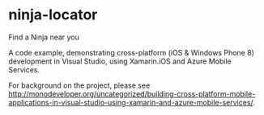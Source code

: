 ninja-locator
=============

Find a Ninja near you

A code example, demonstrating cross-platform (iOS & Windows Phone 8) development in Visual Studio, using Xamarin.iOS and Azure Mobile Services.

For background on the project, please see http://monodeveloper.org/uncategorized/building-cross-platform-mobile-applications-in-visual-studio-using-xamarin-and-azure-mobile-services/.
